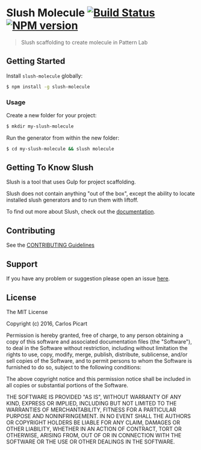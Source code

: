 # Slush Molecule [![Build Status](https://secure.travis-ci.org/siteworxcarlos/slush-molecule.png?branch=master)](https://travis-ci.org/siteworxcarlos/slush-molecule) [![NPM version](https://badge-me.herokuapp.com/api/npm/slush-molecule.png)](http://badges.enytc.com/for/npm/slush-molecule)

> Slush scaffolding to create molecule in Pattern Lab


## Getting Started

Install `slush-molecule` globally:

```bash
$ npm install -g slush-molecule
```

### Usage

Create a new folder for your project:

```bash
$ mkdir my-slush-molecule
```

Run the generator from within the new folder:

```bash
$ cd my-slush-molecule && slush molecule
```

## Getting To Know Slush

Slush is a tool that uses Gulp for project scaffolding.

Slush does not contain anything "out of the box", except the ability to locate installed slush generators and to run them with liftoff.

To find out more about Slush, check out the [documentation](https://github.com/slushjs/slush).

## Contributing

See the [CONTRIBUTING Guidelines](https://github.com/siteworxcarlos/slush-molecule/blob/master/CONTRIBUTING.md)

## Support
If you have any problem or suggestion please open an issue [here](https://github.com/siteworxcarlos/slush-molecule/issues).

## License 

The MIT License

Copyright (c) 2016, Carlos Picart

Permission is hereby granted, free of charge, to any person
obtaining a copy of this software and associated documentation
files (the "Software"), to deal in the Software without
restriction, including without limitation the rights to use,
copy, modify, merge, publish, distribute, sublicense, and/or sell
copies of the Software, and to permit persons to whom the
Software is furnished to do so, subject to the following
conditions:

The above copyright notice and this permission notice shall be
included in all copies or substantial portions of the Software.

THE SOFTWARE IS PROVIDED "AS IS", WITHOUT WARRANTY OF ANY KIND,
EXPRESS OR IMPLIED, INCLUDING BUT NOT LIMITED TO THE WARRANTIES
OF MERCHANTABILITY, FITNESS FOR A PARTICULAR PURPOSE AND
NONINFRINGEMENT. IN NO EVENT SHALL THE AUTHORS OR COPYRIGHT
HOLDERS BE LIABLE FOR ANY CLAIM, DAMAGES OR OTHER LIABILITY,
WHETHER IN AN ACTION OF CONTRACT, TORT OR OTHERWISE, ARISING
FROM, OUT OF OR IN CONNECTION WITH THE SOFTWARE OR THE USE OR
OTHER DEALINGS IN THE SOFTWARE.

